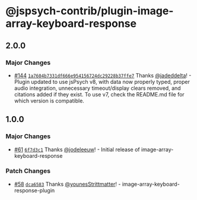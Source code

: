 # @jspsych-contrib/plugin-image-array-keyboard-response

## 2.0.0

### Major Changes

- [#144](https://github.com/jspsych/jspsych-contrib/pull/144) [`1a7604b7331df666e954156724dc29228b37ffe7`](https://github.com/jspsych/jspsych-contrib/commit/1a7604b7331df666e954156724dc29228b37ffe7) Thanks [@jadeddelta](https://github.com/jadeddelta)! - Plugin updated to use jsPsych v8, with data now properly typed, proper audio integration, unnecessary timeout/display clears removed, and citations added if they exist. To use v7, check the README.md file for which version is compatible.

## 1.0.0

### Major Changes

- [#61](https://github.com/jspsych/jspsych-contrib/pull/61) [`6f7d3c1`](https://github.com/jspsych/jspsych-contrib/commit/6f7d3c17dbdfd5a1368dd3df8b4d52b16b0c3c6b) Thanks [@jodeleeuw](https://github.com/jodeleeuw)! - Initial release of image-array-keyboard-response

### Patch Changes

- [#58](https://github.com/jspsych/jspsych-contrib/pull/58) [`dca6583`](https://github.com/jspsych/jspsych-contrib/commit/dca6583133e1279bba7962a69efe7514bb1ba51d) Thanks [@younesStrittmatter](https://github.com/younesStrittmatter)! - image-array-keyboard-response-plugin
